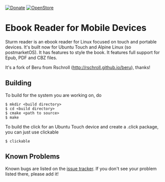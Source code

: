 [![Donate](https://img.shields.io/badge/PayPal-Donate%20to%20Author-blue.svg)](https://www.paypal.me/emanuele42)
[![OpenStore](https://img.shields.io/badge/Install%20from-OpenStore-000000.svg)](https://open-store.io/app/sturmreader.emanuelesorce)

Ebook Reader for Mobile Devices
===============================
Sturm reader is an ebook reader for Linux focused on touch and portable devices.  It's built now for Ubuntu Touch and Alpine Linux (so postmarketOS).
It has features to style the book.
It features full support for Epub, PDF and CBZ files.

It's a fork of Beru from Rschroll (http://rschroll.github.io/beru), thanks!

Building
--------
To build for the system you are working on, do
```
$ mkdir <build directory>
$ cd <build directory>
$ cmake <path to source>
$ make
```

To build the click for an Ubuntu Touch device and create a .click package, you can just use clickable
```
$ clickable
```

Known Problems
--------------
Known bugs are listed on the [issue tracker][1].  If you don't see
your problem listed there, please add it!

[1]: https://github.com/tronfortytwo/sturmreader/issues "Bug tracker"
